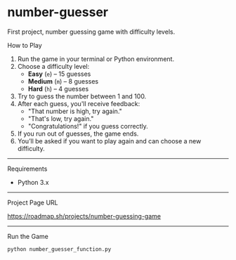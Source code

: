 # number-guesser
First project, number guessing game with difficulty levels. 

How to Play

1. Run the game in your terminal or Python environment.
2. Choose a difficulty level:
   - **Easy** (`e`) – 15 guesses
   - **Medium** (`m`) – 8 guesses
   - **Hard** (`h`) – 4 guesses
3. Try to guess the number between 1 and 100.
4. After each guess, you'll receive feedback:
   - "That number is high, try again."
   - "That's low, try again."
   - "Congratulations!" if you guess correctly.
5. If you run out of guesses, the game ends.
6. You’ll be asked if you want to play again and can choose a new difficulty.

---
Requirements

- Python 3.x

---
Project Page URL

https://roadmap.sh/projects/number-guessing-game

---

Run the Game

```bash
python number_guesser_function.py


